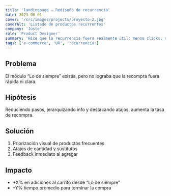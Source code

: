```yaml
---
title: 'landingpage – Rediseño de recurrencia'
date: 2023-08-01
cover: '/src/images/projects/proyecto-2.jpg'
coverAlt: 'Listado de productos recurrentes'
company: 'Jüsto'
role: 'Product Designer'
summary: 'Hice que la recurrencia fuera realmente útil: menos clicks, más claridad y velocidad en la recompra.'
tags: ['e-commerce', 'UX', 'recurrencia']
---
```


## Problema

El módulo “Lo de siempre” existía, pero no lograba que la recompra fuera rápida ni clara.

## Hipótesis

Reduciendo pasos, jerarquizando info y destacando atajos, aumenta la tasa de recompra.

## Solución

1. Priorización visual de productos frecuentes
2. Atajos de cantidad y sustitutos
3. Feedback inmediato al agregar

## Impacto

- +X% en adiciones al carrito desde “Lo de siempre”
- –Y% tiempo promedio para terminar la compra
